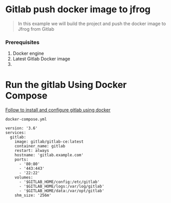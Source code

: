 # Gitlab push docker image to jfrog
> In this example we will build the project and push the docker image to Jfrog from Gitlab

### Prerequisites
1. Docker engine
2. Latest Gitlab Docker image
3. 

# Run the gitlab Using Docker Compose

[Follow to install and configure gitlab using docker](https://docs.gitlab.com/ee/install/docker.html)

```
docker-compose.yml

version: '3.6'
services:
  gitlab:
    image: gitlab/gitlab-ce:latest
    container_name: gitlab
    restart: always
    hostname: 'gitlab.example.com'
    ports:
      - '80:80'
      - '443:443'
      - '22:22'
    volumes:
      - '$GITLAB_HOME/config:/etc/gitlab'
      - '$GITLAB_HOME/logs:/var/log/gitlab'
      - '$GITLAB_HOME/data:/var/opt/gitlab'
    shm_size: '256m'

```
